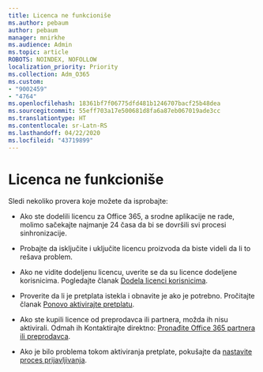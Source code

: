 ```yaml
---
title: Licenca ne funkcioniše
ms.author: pebaum
author: pebaum
manager: mnirkhe
ms.audience: Admin
ms.topic: article
ROBOTS: NOINDEX, NOFOLLOW
localization_priority: Priority
ms.collection: Adm_O365
ms.custom:
- "9002459"
- "4764"
ms.openlocfilehash: 18361bf7f06775dfd481b1246707bacf25b48dea
ms.sourcegitcommit: 55eff703a17e500681d8fa6a87eb067019ade3cc
ms.translationtype: HT
ms.contentlocale: sr-Latn-RS
ms.lasthandoff: 04/22/2020
ms.locfileid: "43719899"
---
```

# <a name="license-not-working"></a>Licenca ne funkcioniše

Sledi nekoliko provera koje možete da isprobajte:

- Ako ste dodelili licencu za Office 365, a srodne aplikacije ne rade, molimo sačekajte najmanje 24 časa da bi se dovršili svi procesi sinhronizacije. 

- Probajte da isključite i uključite licencu proizvoda da biste videli da li to rešava problem. 

- Ako ne vidite dodeljenu licencu, uverite se da su licence dodeljene korisnicima. Pogledajte članak [Dodela licenci korisnicima](https://docs.microsoft.com/microsoft-365/admin/manage/assign-licenses-to-users?view=o365-worldwide).

- Proverite da li je pretplata istekla i obnavite je ako je potrebno. Pročitajte članak [Ponovo aktivirajte pretplatu](https://docs.microsoft.com/alchemyinsights/reactivate-your-subscription). 

- Ako ste kupili licence od preprodavca ili partnera, možda ih nisu aktivirali. Odmah ih Kontaktirajte direktno: [Pronađite Office 365 partnera ili preprodavca](https://docs.microsoft.com//microsoft-365/admin/manage/find-your-partner-or-reseller).

- Ako je bilo problema tokom aktiviranja pretplate, pokušajte da [nastavite proces prijavljivanja](https://go.microsoft.com/fwlink/?linkid=2126800).
